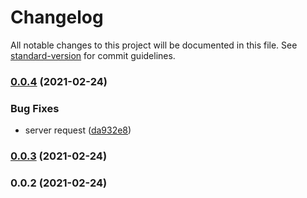 # Changelog

All notable changes to this project will be documented in this file. See [standard-version](https://github.com/conventional-changelog/standard-version) for commit guidelines.

### [0.0.4](https://github.com/krenak-code/vue-locality/compare/v0.0.3...v0.0.4) (2021-02-24)


### Bug Fixes

* server request ([da932e8](https://github.com/krenak-code/vue-locality/commit/da932e8c904c26793745a329c4ce2ea6f5a36873))

### [0.0.3](https://github.com/krenak-code/vue-locality/compare/v0.0.2...v0.0.3) (2021-02-24)

### 0.0.2 (2021-02-24)
